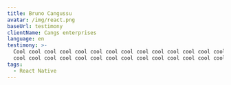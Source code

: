 ```yaml
---
title: Bruno Cangussu
avatar: /img/react.png
baseUrl: testimony
clientName: Cangs enterprises
language: en
testimony: >-
  Cool cool cool cool cool cool cool cool cool cool cool cool cool cool cool
  cool cool cool cool cool cool cool cool cool cool cool cool cool cool
tags:
  - React Native
---
```


